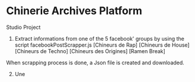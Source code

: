 # Chinerie Archives Platform 
Studio Project


1. Extract informations from one of the 5 facebook' groups by using the script facebookPostScrapper.js
[Chineurs de Rap]
[Chineurs de House] 
[Chineurs de Techno]
[Chineurs des Origines]
[Ramen Break]

When scrapping process is done, a Json file is created and downloaded.




2. Une 

